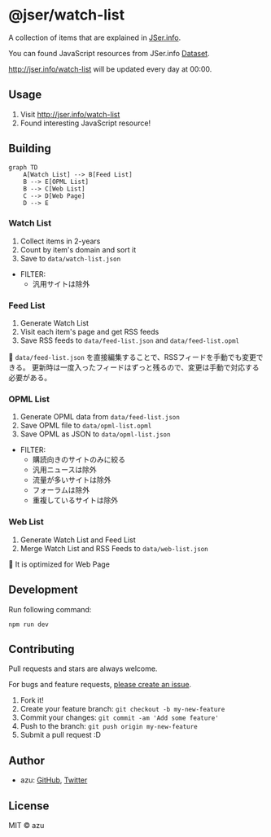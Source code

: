 # @jser/watch-list

A collection of items that are explained in [JSer.info][].

You can found JavaScript resources from JSer.info [Dataset](https://github.com/jser/dataset).

<http://jser.info/watch-list> will be updated every day at 00:00.

## Usage

1. Visit <http://jser.info/watch-list>
2. Found interesting JavaScript resource!

## Building

```mermaid
graph TD
    A[Watch List] --> B[Feed List]
    B --> E[OPML List]
    B --> C[Web List]
    C --> D[Web Page]
    D --> E
```

### Watch List

1. Collect items in 2-years
2. Count by item's domain and sort it
3. Save to `data/watch-list.json`
- FILTER: 
  - 汎用サイトは除外

### Feed List

1. Generate Watch List
2. Visit each item's page and get RSS feeds
3. Save RSS feeds to `data/feed-list.json` and `data/feed-list.opml`

📝 `data/feed-list.json` を直接編集することで、RSSフィードを手動でも変更できる。
更新時は一度入ったフィードはずっと残るので、変更は手動で対応する必要がある。

### OPML List

1. Generate OPML data from `data/feed-list.json`
2. Save OPML file to `data/opml-list.opml`
3. Save OPML as JSON to `data/opml-list.json`
- FILTER: 
  - 購読向きのサイトのみに絞る 
  - 汎用ニュースは除外
  - 流量が多いサイトは除外
  - フォーラムは除外
  - 重複しているサイトは除外

### Web List

1. Generate Watch List and Feed List
2. Merge Watch List and RSS Feeds to `data/web-list.json`

📝 It is optimized for Web Page

## Development

Run following command:

```
npm run dev
```

## Contributing

Pull requests and stars are always welcome.

For bugs and feature requests, [please create an issue](https://github.com/jser/watch-list/issues).

1. Fork it!
2. Create your feature branch: `git checkout -b my-new-feature`
3. Commit your changes: `git commit -am 'Add some feature'`
4. Push to the branch: `git push origin my-new-feature`
5. Submit a pull request :D

## Author

- azu: [GitHub](https://github.com/azu), [Twitter](https://twitter.com/azu_re)

## License

MIT © azu

[JSer.info]: https://jser.info
